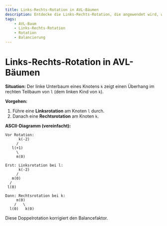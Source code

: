 ```yaml
---
title: Links-Rechts-Rotation in AVL-Bäumen
description: Entdecke die Links-Rechts-Rotation, die angewendet wird, wenn der linke Unterbaum eines Knotens einen mittleren Überhang aufweist.
tags:
    - AVL-Baum
    - Links-Rechts-Rotation
    - Rotation
    - Balancierung
---
```


# Links-Rechts-Rotation in AVL-Bäumen

**Situation:** Der linke Unterbaum eines Knotens `k` zeigt einen Überhang im rechten Teilbaum von `l` (dem linken Kind von `k`).

**Vorgehen:**
1. Führe eine **Linksrotation** am Knoten `l` durch.
2. Danach eine **Rechtsrotation** am Knoten `k`.

**ASCII-Diagramm (vereinfacht):**
```plaintext
Vor Rotation:
      k(-2)
     /
   l(+1)
     \
     m(0)

Erst: Linksrotation bei l:
      k(-2)
     /
   m(0)
  /
 l(0)

Dann: Rechtsrotation bei k:
     m(0)
    /   \
  l(0)   k(0)
```

Diese Doppelrotation korrigiert den Balancefaktor.

